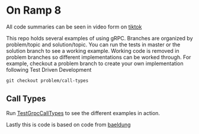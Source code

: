 # On Ramp 8
All code summaries can be seen in video form on [tiktok](https://www.tiktok.com/@onRamp8)

This repo holds several examples of using gRPC. Branches are organized by
problem/topic and solution/topic. You can run the tests in master or
the solution branch to see a working example. Working code is removed
in problem branches so different implementations can be worked through.
For example, checkout a problem branch to create your own implementation 
following Test Driven Development
```
git checkout problem/call-types
```

## Call Types
Run 
[TestGrpcCallTypes](src/test/java/com/baeldung/grpc/calls/TestGrpcCallTypes.java)
to see the different examples in action.

Lastly this is code is based on code from [baeldung](https://www.baeldung.com/java-grpc-streaming)
